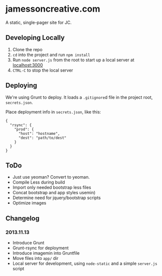 jamessoncreative.com
====================

A static, single-pager site for JC.

## Developing Locally

1. Clone the repo
2. `cd` into the project and run `npm install`
3. Run `node server.js` from the root to start up a local server at [localhost:3000](http://localhost:3000/)
4. `CTRL-C` to stop the local server

## Deploying

We're using Grunt to deploy. It loads a `.gitignore`d file in the project root, `secrets.json`.

Place deployment info in `secrets.json`, like this:

    {
      "rsync": {
        "prod": {
          "host": "hostname",
          "dest": "path/to/dest"
        }
      }
    }

## ToDo

* Just use yeoman? Convert to yeoman.
* Compile Less during build
* Import only needed bootstrap less files
* Concat bootstrap and app styles usemin)
* Determine need for jquery/bootstrap scripts
* Optimize images

## Changelog

### 2013.11.13

* Introduce Grunt
* Grunt-rsync for deployment
* Introduce imagemin into Gruntfile
* Move files into `app/` dir
* Local server for development, using `node-static` and a simple `server.js` script
